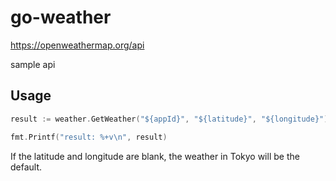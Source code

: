 # go-weather

https://openweathermap.org/api

sample api

## Usage
```go
result := weather.GetWeather("${appId}", "${latitude}", "${longitude}")

fmt.Printf("result: %+v\n", result)
```

If the latitude and longitude are blank, the weather in Tokyo will be the default.
